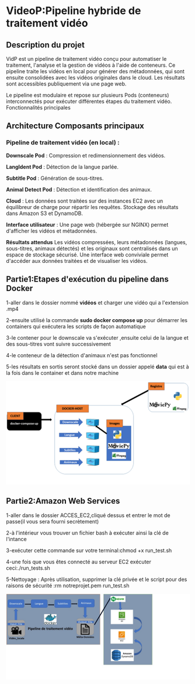 # VideoP:Pipeline hybride de traitement vidéo #
## Description du projet

VidP est un pipeline de traitement vidéo conçu pour automatiser le traitement, l'analyse et la gestion de vidéos à l'aide de conteneurs. Ce pipeline traite les vidéos en local pour générer des métadonnées, qui sont ensuite consolidées avec les vidéos originales dans le cloud. Les résultats sont accessibles publiquement via une page web.

Le pipeline est modulaire et repose sur plusieurs Pods (conteneurs) interconnectés pour exécuter différentes étapes du traitement vidéo. Fonctionnalités principales

## Architecture Composants principaux 

### Pipeline de traitement vidéo (en local) :
   **Downscale Pod** : Compression et redimensionnement des vidéos.
    
   **LangIdent Pod** : Détection de la langue parlée.

   **Subtitle Pod** : Génération de sous-titres.
   
   **Animal Detect Pod** : Détection et identification des animaux.

**Cloud**  :
    Les données sont traitées sur des instances EC2 avec un équilibreur de charge pour répartir les requêtes.
    Stockage des résultats dans Amazon S3 et DynamoDB.

**Interface utilisateur** :
    Une page web (hébergée sur NGINX) permet d'afficher les vidéos et métadonnées.

 **Résultats attendus**
    Les vidéos compressées, leurs métadonnées (langues, sous-titres, animaux détectés) et les originaux sont centralisés dans un espace de stockage sécurisé.
Une interface web conviviale permet d'accéder aux données traitées et de visualiser les vidéos.

## Partie1:Etapes d'exécution du pipeline dans Docker

 1-aller dans le dossier nommé **vidéos** et charger une vidéo qui a l'extension .mp4

 2-ensuite utilisé la commande **sudo docker compose up** pour démarrer les containers qui exécutera les scripts de façon automatique

 3-le contener pour le downscale va s'exécuter ,ensuite celui de la langue et des sous-titres vont suivre successivement

 4-le conteneur de la détection d'animaux n'est pas fonctionnel

 5-les résultats en sortis seront stocké dans un dossier appelé **data** qui est à la fois dans le container et dans notre machine

![Logo du projet](cloud.png)


## Partie2:Amazon Web Services

1-aller dans le dossier ACCES_EC2,cliqué dessus et entrer le mot de passe(il vous sera fourni secrètement)

2-à l'intérieur vous trouver un fichier bash à exécuter ainsi la clé de l'intance

3-exécuter cette commande sur votre terminal:chmod +x run_test.sh

4-une fois que vous êtes connecté au serveur EC2 exécuter ceci:./run_tests.sh

5-Nettoyage : Après utilisation,  supprimer la clé privée et le script pour des raisons de sécurité :rm notreprojet.pem run_test.sh

![Logo du projet](architecture-projet.jpeg)


